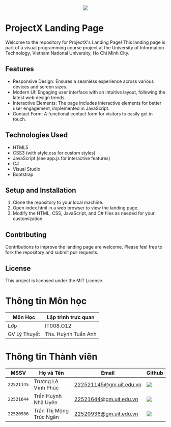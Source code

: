 <div align="center">
    <a href="https://www.uit.edu.vn/" title="Trường Đại học Công nghệ Thông tin" target="_blank">
        <img src="https://www.uit.edu.vn/sites/vi/files/banner_uit_15.png">
    </a>
</div>

# ProjectX Landing Page

Welcome to the repository for ProjectX's Landing Page! This landing page is part of a visual programming course project at the University of Information Technology, Vietnam National University, Ho Chi Minh City.

## Features

- Responsive Design: Ensures a seamless experience across various devices and screen sizes.
- Modern UI: Engaging user interface with an intuitive layout, following the latest web design trends.
- Interactive Elements: The page includes interactive elements for better user engagement, implemented in JavaScript.
- Contact Form: A functional contact form for visitors to easily get in touch.

## Technologies Used

- HTML5
- CSS3 (with style.css for custom styles)
- JavaScript (see app.js for interactive features)
- C#
- Visual Studio
- Bootstrap

## Setup and Installation

1. Clone the repository to your local machine.
2. Open index.html in a web browser to view the landing page.
3. Modify the HTML, CSS, JavaScript, and C# files as needed for your customization.

## Contributing

Contributions to improve the landing page are welcome. Please feel free to fork the repository and submit pull requests.

## License

This project is licensed under the MIT License.

# Thông tin Môn học

| Môn Học        | Lập trình trực quan |
| -------------- | -------------------- |
| Lớp            | IT008.O12            |
| GV Lý Thuyết   | Ths. Huỳnh Tuấn Anh |

# Thông tin Thành viên

| MSSV       | Họ và Tên          | Email                   | Github                                                                                                                      |
| ---------- | ------------------ | ----------------------- | --------------------------------------------------------------------------------------------------------------------------- |
| `22521145` | Trương Lê Vĩnh Phúc| 222521145@gm.uit.edu.vn | [![](https://img.shields.io/badge/sloweyyy-%2324292f.svg?style=flat-square&logo=github      )](https://github.com/sloweyyy) |
| `22521644` | Trần Huỳnh Nhã Uyên| 22521644@gm.uit.edu.vn | [![](https://img.shields.io/badge/tranuyn-%2324292f.svg?style=flat-square&logo=github      )](https://github.com/tranuyn) |
| `22520936` | Trần Thị Mộng Trúc Ngân| 22520936@gm.uit.edu.vn | [![](https://img.shields.io/badge/TTMTN-%2324292f.svg?style=flat-square&logo=github      )](https://github.com/TTMTN) |